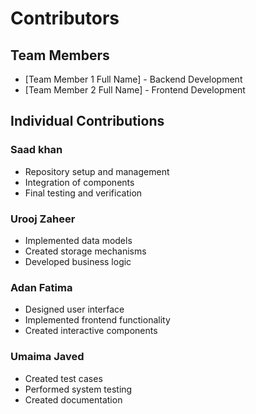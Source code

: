 # Contributors 
 
## Team Members 
- [Team Member 1 Full Name] - Backend Development 
- [Team Member 2 Full Name] - Frontend Development 
 
## Individual Contributions 
 
### Saad khan 
- Repository setup and management 
- Integration of components 
- Final testing and verification 
 
### Urooj Zaheer 
- Implemented data models 
- Created storage mechanisms 
- Developed business logic 
 
### Adan Fatima
- Designed user interface 
- Implemented frontend functionality 
- Created interactive components 
 
### Umaima Javed 
- Created test cases 
- Performed system testing 
- Created documentation 
